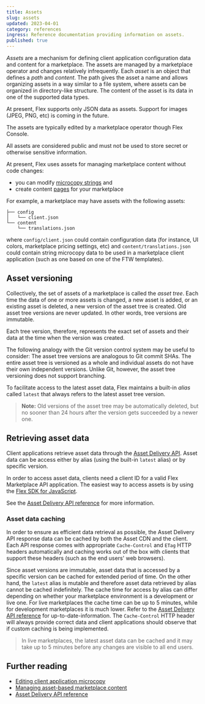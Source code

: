 ```yaml
---
title: Assets
slug: assets
updated: 2023-04-01
category: references
ingress: Reference documentation providing information on assets.
published: true
---
```


_Assets_ are a mechanism for defining client application configuration
data and content for a marketplace. The assets are managed by a
marketplace operator and changes relatively infrequently. Each _asset_
is an object that defines a _path_ and _content_. The path gives the
asset a name and allows organizing assets in a way similar to a file
system, where assets can be organized in directory-like structure. The
content of the asset is its data in one of the supported data types.

At present, Flex supports only JSON data as assets. Support for images
(JPEG, PNG, etc) is coming in the future.

The assets are typically edited by a marketplace operator though Flex
Console.

<warning>

All assets are considered public and must not be used to store secret or
otherwise sensitive information.

</warning>

At present, Flex uses assets for managing marketplace content without
code changes:

- you can modify [microcopy strings](/concepts/microcopy/) and
- create content [pages](/concepts/content-management/) for your
  marketplace

For example, a marketplace may have assets with the following assets:

```shell
├── config
│   └── client.json
└── content
    └── translations.json
```

where `config/client.json` could contain configuration data (for
instance, UI colors, marketplace pricing settings, etc) and
`content/translations.json` could contain string microcopy data to be
used in a marketplace client application (such as one based on one of
the FTW templates).

## Asset versioning

Collectively, the set of assets of a marketplace is called the _asset
tree_. Each time the data of one or more assets is changed, a new asset
is added, or an existing asset is deleted, a new version of the asset
tree is created. Old asset tree versions are never updated. In other
words, tree versions are immutable.

Each tree version, therefore, represents the exact set of assets and
their data at the time when the version was created.

The following analogy with the Git version control system may be useful
to consider: The asset tree versions are analogous to Git commit SHAs.
The entire asset tree is versioned as a whole and individual assets do
not have their own independent versions. Unlike Git, however, the asset
tree versioning does not support branching.

To facilitate access to the latest asset data, Flex maintains a built-in
_alias_ called `latest` that always refers to the latest asset tree
version.

> **Note:** Old versions of the asset tree may be automatically deleted,
> but no sooner than 24 hours after the version gets succeeded by a
> newer one.

## Retrieving asset data

Client applications retrieve asset data through the
[Asset Delivery API](https://www.sharetribe.com/api-reference/asset-delivery-api.html).
Asset data can be access either by alias (using the built-in `latest`
alias) or by specific version.

In order to access asset data, clients need a client ID for a valid Flex
Marketplace API application. The easiest way to access assets is by
using the
[Flex SDK for JavaScript](/concepts/js-sdk/#flex-sdk-for-javascript).

See the
[Asset Delivery API reference](https://www.sharetribe.com/api-reference/asset-delivery-api.html)
for more information.

### Asset data caching

In order to ensure as efficient data retrieval as possible, the Asset
Delivery API response data can be cached by both the Asset CDN and the
client. Each API response comes with appropriate `Cache-Control` and
`ETag` HTTP headers automatically and caching works out of the box with
clients that support these headers (such as the end users' web
browsers).

Since asset versions are immutable, asset data that is accessed by a
specific version can be cached for extended period of time. On the other
hand, the `latest` alias is mutable and therefore asset data retrieved
by alias cannot be cached indefinitely. The cache time for access by
alias can differ depending on whether your marketplace environment is a
development or live one. For live marketplaces the cache time can be up
to 5 minutes, while for development marketplaces it is much lower. Refer
to the
[Asset Delivery API reference](https://www.sharetribe.com/api-reference/asset-delivery-api.html)
for up-to-date-information. The `Cache-Control` HTTP header will always
provide correct data and client applications should observe that if
custom caching is being implemented.

> In live marketplaces, the latest asset data can be cached and it may
> take up to 5 minutes before any changes are visible to all end users.

## Further reading

- [Editing client application microcopy](/concepts/microcopy/)
- [Managing asset-based marketplace content](/concepts/content-management/)
- [Asset Delivery API reference](https://www.sharetribe.com/api-reference/asset-delivery-api.html)
